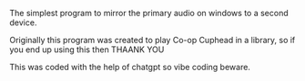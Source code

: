 The simplest program to mirror the primary audio on windows to a second device.

Originally this program was created to play Co-op Cuphead in a library, so if you end up using this then
THAANK YOU

This was coded with the help of chatgpt so vibe coding beware.
